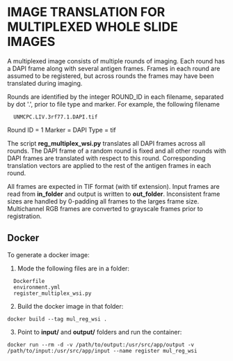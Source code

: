 
# IMAGE TRANSLATION FOR MULTIPLEXED WHOLE SLIDE IMAGES   
  
A multiplexed image consists of multiple rounds of imaging.  Each round has a DAPI frame along with several antigen frames.  Frames in each round are assumed to be registered, but across rounds the frames may have been translated during imaging.

Rounds are identified by the integer ROUND_ID in each filename, separated by dot '.', prior to file type and marker.  For example, the following filename

```
  UNMCPC.LIV.3rf77.1.DAPI.tif
```

Round ID = 1
Marker = DAPI
Type = tif

The script **reg_multiplex_wsi.py** translates all DAPI frames across all rounds.  The DAPI frame of a random round is fixed and all other rounds with DAPI frames are translated with respect to this round.  Corresponding translation vectors are applied to the rest of the antigen frames in each round.

All frames are expected in TIF format (with tif extension).  Input frames are read from **in_folder** and output is written to **out_folder**.  Inconsistent frame sizes are handled by 0-padding all frames to the larges frame size.  Multichannel RGB frames are converted to grayscale frames prior to registration.


## Docker

To generate a docker image:

1. Mode the following files are in a folder:
```
  Dockerfile
  environment.yml
  register_multiplex_wsi.py
```

2. Build the docker image in that folder:
```
docker build --tag mul_reg_wsi .
```

3. Point to **input/** and **output/** folders and run the container:
```
docker run --rm -d -v /path/to/output:/usr/src/app/output -v /path/to/input:/usr/src/app/input --name register mul_reg_wsi
```
